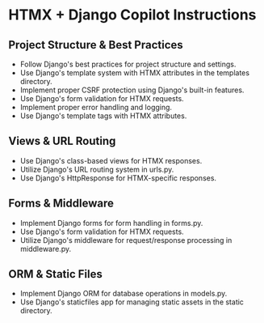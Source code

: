 # HTMX + Django Copilot Instructions

## Project Structure & Best Practices
- Follow Django's best practices for project structure and settings.
- Use Django's template system with HTMX attributes in the templates directory.
- Implement proper CSRF protection using Django's built-in features.
- Use Django's form validation for HTMX requests.
- Implement proper error handling and logging.
- Use Django's template tags with HTMX attributes.

## Views & URL Routing
- Use Django's class-based views for HTMX responses.
- Utilize Django's URL routing system in urls.py.
- Use Django's HttpResponse for HTMX-specific responses.

## Forms & Middleware
- Implement Django forms for form handling in forms.py.
- Use Django's form validation for HTMX requests.
- Utilize Django's middleware for request/response processing in middleware.py.

## ORM & Static Files
- Implement Django ORM for database operations in models.py.
- Use Django's staticfiles app for managing static assets in the static directory.
